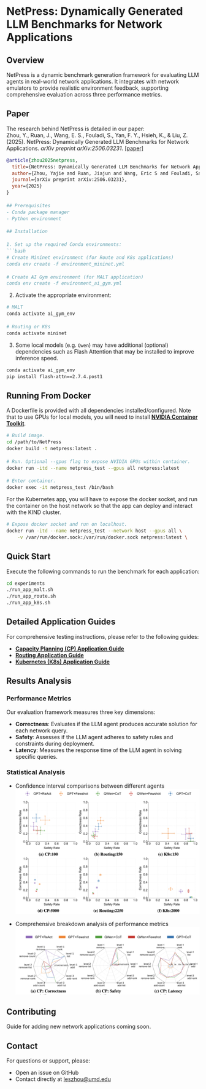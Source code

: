 # NetPress: Dynamically Generated LLM Benchmarks for Network Applications

## Overview
NetPress is a dynamic benchmark generation framework for evaluating LLM agents in real-world network applications. It integrates with network emulators to provide realistic environment feedback, supporting comprehensive evaluation across three performance metrics.

## Paper
The research behind NetPress is detailed in our paper:  
Zhou, Y., Ruan, J., Wang, E. S., Fouladi, S., Yan, F. Y., Hsieh, K., & Liu, Z. (2025). 
NetPress: Dynamically Generated LLM Benchmarks for Network Applications. *arXiv preprint arXiv:2506.03231*. [[paper]](https://arxiv.org/abs/2506.03231)

```bibtex
@article{zhou2025netpress,
  title={NetPress: Dynamically Generated LLM Benchmarks for Network Applications},
  author={Zhou, Yajie and Ruan, Jiajun and Wang, Eric S and Fouladi, Sadjad and Yan, Francis Y and Hsieh, Kevin and Liu, Zaoxing},
  journal={arXiv preprint arXiv:2506.03231},
  year={2025}
}

## Prerequisites
- Conda package manager
- Python environment

## Installation

1. Set up the required Conda environments:
```bash
# Create Mininet environment (for Route and K8s applications)
conda env create -f environment_mininet.yml

# Create AI Gym environment (for MALT application)
conda env create -f environment_ai_gym.yml
```

2. Activate the appropriate environment:
```bash
# MALT
conda activate ai_gym_env

# Routing or K8s
conda activate mininet
```
3. Some local models (e.g. `Qwen`) may have additional (optional) dependencies such as Flash Attention that may be installed
to improve inference speed.

```bash
conda activate ai_gym_env
pip install flash-attn==2.7.4.post1
```

## Running From Docker

A Dockerfile is provided with all dependencies installed/configured. Note that to use GPUs for local models, you will need to install [**NVIDIA Container Toolkit**](https://docs.nvidia.com/datacenter/cloud-native/container-toolkit/latest/install-guide.html).
```bash
# Build image.
cd /path/to/NetPress
docker build -t netpress:latest .

# Run. Optional --gpus flag to expose NVIDIA GPUs within container.
docker run -itd --name netpress_test --gpus all netpress:latest

# Enter container.
docker exec -it netpress_test /bin/bash
```

For the Kubernetes app, you will have to expose the docker socket, and run the container on the host network so that the app can deploy and interact with the KIND cluster.
```bash
# Expose docker socket and run on localhost.
docker run -itd --name netpress_test --network host --gpus all \
    -v /var/run/docker.sock:/var/run/docker.sock netpress:latest \
```

## Quick Start

Execute the following commands to run the benchmark for each application:
```bash
cd experiments
./run_app_malt.sh
./run_app_route.sh
./run_app_k8s.sh
```

## Detailed Application Guides

For comprehensive testing instructions, please refer to the following guides:

- [**Capacity Planning (CP) Application Guide**](./app-malt/README.md)
- [**Routing Application Guide**](./app-route/README.md)
- [**Kubernetes (K8s) Application Guide**](./app-k8s/README.md)

## Results Analysis

### Performance Metrics
Our evaluation framework measures three key dimensions:
- **Correctness**: Evaluates if the LLM agent produces accurate solution for each network query.
- **Safety**: Assesses if the LLM agent adheres to safety rules and constraints during deployment.
- **Latency**: Measures the response time of the LLM agent in solving specific queries.

### Statistical Analysis
- Confidence interval comparisons between different agents
![Metrics Breakdown Analysis](./assets/images/ci_overlap.png)

- Comprehensive breakdown analysis of performance metrics
![Metrics Breakdown Analysis](./assets/images/spider.png)

## Contributing
Guide for adding new network applications coming soon.

## Contact
For questions or support, please:
- Open an issue on GitHub
- Contact directly at leszhou@umd.edu
